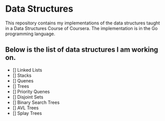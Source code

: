 # Data Structures

This repository contains my implementations of the data structures taught in a Data Structures Course of Coursera. The implementation is in the Go programming language.

## Below is the list of data structures I am working on.

- [] Linked Lists
- [] Stacks
- [] Quenes
- [] Trees
- [] Priority Quenes
- [] Disjoint Sets
- [] Binary Search Trees
- [] AVL Trees
- [] Splay Trees
